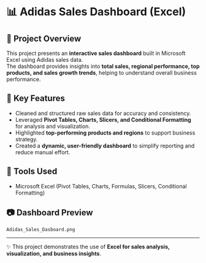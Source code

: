# 📊 Adidas Sales Dashboard (Excel)

## 🔹 Project Overview
This project presents an **interactive sales dashboard** built in Microsoft Excel using Adidas sales data.  
The dashboard provides insights into **total sales, regional performance, top products, and sales growth trends**, helping to understand overall business performance.  

## 🔹 Key Features
- Cleaned and structured raw sales data for accuracy and consistency.  
- Leveraged **Pivot Tables, Charts, Slicers, and Conditional Formatting** for analysis and visualization.  
- Highlighted **top-performing products and regions** to support business strategy.  
- Created a **dynamic, user-friendly dashboard** to simplify reporting and reduce manual effort.  

## 🔹 Tools Used
- Microsoft Excel (Pivot Tables, Charts, Formulas, Slicers, Conditional Formatting)  

## 📷 Dashboard Preview
`Adidas_Sales_Dasboard.png`

---
✨ This project demonstrates the use of **Excel for sales analysis, visualization, and business insights**.
